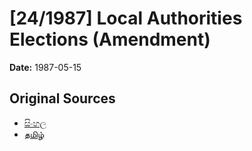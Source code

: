 # [24/1987] Local Authorities Elections (Amendment)

**Date:** 1987-05-15

## Original Sources

- [සිංහල](https://documents.gov.lk/view/acts/1987/5/24-1987_S.pdf)
- [தமிழ்](https://documents.gov.lk/view/acts/1987/5/24-1987_T.pdf)
